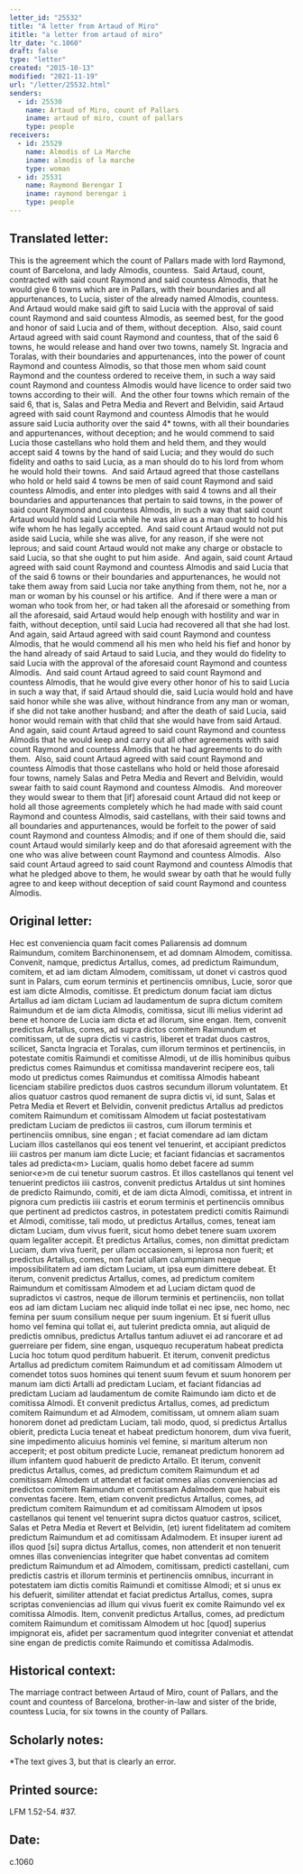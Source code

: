 ```yaml
---
letter_id: "25532"
title: "A letter from Artaud of Miro"
ititle: "a letter from artaud of miro"
ltr_date: "c.1060"
draft: false
type: "letter"
created: "2015-10-13"
modified: "2021-11-19"
url: "/letter/25532.html"
senders:
  - id: 25530
    name: Artaud of Miro, count of Pallars
    iname: artaud of miro, count of pallars
    type: people
receivers:
  - id: 25529
    name: Almodis of La Marche
    iname: almodis of la marche
    type: woman
  - id: 25531
    name: Raymond Berengar I
    iname: raymond berengar i
    type: people
---
```

<h2> Translated letter:</h2><p>This is the agreement which the count of Pallars made with lord Raymond, count of Barcelona, and lady Almodis, countess.&nbsp; Said Artaud, count, contracted with said count Raymond and said countess Almodis, that he would give 6 towns which are in Pallars, with their boundaries and all appurtenances, to Lucia, sister of the already named Almodis, countess.&nbsp; And Artaud would make said gift to said Lucia with the approval of said count Raymond and said countess Almodis, as seemed best, for the good and honor of said Lucia and of them, without deception.&nbsp; Also, said count Artaud agreed with said count Raymond and countess, that of the said 6 towns, he would release and hand over two towns, namely St. Ingracia and Toralas, with their boundaries and appurtenances, into the power of count Raymond and countess Almodis, so that those men whom said count Raymond and the countess ordered to receive them, in such a way said count Raymond and countess Almodis would have licence to order said two towns according to their will.&nbsp; And the other four towns which remain of the said 6, that is, Salas and Petra Media and Revert and Belvidin, said Artaud agreed with said count Raymond and countess Almodis that he would assure said Lucia authority over the said 4* towns, with all their boundaries and appurtenances, without deception; and he would commend to said Lucia those castellans who hold them and held them, and they would accept said 4 towns by the hand of said Lucia; and they would do such fidelity and oaths to said Lucia, as a man should do to his lord from whom he would hold their towns.&nbsp; And said Artaud agreed that those castellans who hold or held said 4 towns be men of said count Raymond and said countess Almodis, and enter into pledges with said 4 towns and all their boundaries and appurtenances that pertain to said towns, in the power of said count Raymond and countess Almodis, in such a way that said count Artaud would hold said Lucia while he was alive as a man ought to hold his wife whom he has legally accepted.&nbsp; And said count Artaud would not put aside said Lucia, while she was alive, for any reason, if she were not leprous; and said count Artaud would not make any charge or obstacle to said Lucia, so that she ought to put him aside.&nbsp; And again, said count Artaud agreed with said count Raymond and countess Almodis and said Lucia that of the said 6 towns or their boundaries and appurtenances, he would not take them away from said Lucia nor take anything from them, not he, nor a man or woman by his counsel or his artifice.&nbsp; And if there were a man or woman who took from her, or had taken all the aforesaid or something from all the aforesaid, said Artaud would help enough with hostility and war in faith, without deception, until said Lucia had recovered all that she had lost.&nbsp; And again, said Artaud agreed with said count Raymond and countess Almodis, that he would commend all his men who held his fief and honor by the hand already of said Artaud to said Lucia, and they would do fidelity to said Lucia with the approval of the aforesaid count Raymond and countess Almodis.&nbsp; And said count Artaud agreed to said count Raymond and countess Almodis, that he would give every other honor of his to said Lucia in such a way that, if said Artaud should die, said Lucia would hold and have said honor while she was alive, without hindrance from any man or woman, if she did not take another husband; and after the death of said Lucia, said honor would remain with that child that she would have from said Artaud.&nbsp; And again, said count Artaud agreed to said count Raymond and countess Almodis that he would keep and carry out all other agreements with said count Raymond and countess Almodis that he had agreements to do with them.&nbsp; Also, said count Artaud agreed with said count Raymond and countess Almodis that those castellans who hold or held those aforesaid four towns, namely Salas and Petra Media and Revert and Belvidin, would swear faith to said count Raymond and countess Almodis.&nbsp; And moreover they would swear to them that [if] aforesaid count Artaud did not keep or hold all those agreements completely which he had made with said count Raymond and countess Almodis, said castellans, with their said towns and all boundaries and appurtenances, would be forfeit to the power of said count Raymond and countess Almodis; and if one of them should die, said count Artaud would similarly keep and do that aforesaid agreement with the one who was alive between count Raymond and countess Almodis.&nbsp; Also said count Artaud agreed to said count Raymond and countess Almodis that what he pledged above to them, he would swear by oath that he would fully agree to and keep without deception of said count Raymond and countess Almodis.</p><h2 class="mt-4"> Original letter:</h2><p>Hec est conveniencia quam facit comes Paliarensis ad domnum Raimundum, comitem Barchinonensem, et ad domnam Almodem, comitissa. Convenit, namque, predictus Artallus, comes, ad predictum Raimundum, comitem, et ad iam dictam Almodem, comitissam, ut donet vi castros quod sunt in Palars, cum eorum terminis et pertinenciis omnibus, Lucie, soror que est iam dicte Almodis, comitisse. Et predictum donum faciat iam dictus Artallus ad iam dictam Luciam ad laudamentum de supra dictum comitem Raimundum et de iam dicta Almodis, comitissa, sicut illi melius viderint ad bene et honore de Lucia iam dicta et ad illorum, sine engan. Item, convenit predictus Artallus, comes, ad supra dictos comitem Raimundum et comitissam, ut de supra dictis vi castris, liberet et tradat duos castros, scilicet, Sancta Ingracia et Toralas, cum illorum terminos et pertinenciis, in potestate comitis Raimundi et comitisse Almodi, ut de illis hominibus quibus predictus comes Raimundus et comitissa mandaverint recipere eos, tali modo ut predictus comes Raimundus et comitissa Almodis habeant licenciam stabilire predictos duos castros secundum illorum voluntatem. Et alios quatuor castros quod remanent de supra dictis vi, id sunt, Salas et Petra Media et Revert et Belvidin, convenit predictus Artallus ad predictos comitem Raimundum et comitissam Almodem ut faciat postestativam predictam Luciam de predictos iii castros, cum illorum terminis et pertinenciis omnibus, sine engan ; et faciat comendare ad iam dictam Luciam illos castellanos qui eos tenent vel tenuerint, et accipiant predictos iiii castros per manum iam dicte Lucie; et faciant fidancias et sacramentos tales ad predicta&lt;m&gt; Luciam, qualis homo debet facere ad summ senior&lt;e&gt;m de cui tenetur suorum castros. Et illos castellanos qui tenent vel tenuerint predictos iiii castros, convenit predictus Artaldus ut sint homines de predicto Raimundo, comiti, et de iam dicta Almodi, comitissa, et intrent in pignora cum predictis iiii castris et eorum terminis et pertinenciis omnibus que pertinent ad predictos castros, in potestatem predicti comitis Raimundi et Almodi, comitisse, tali modo, ut predictus Artallus, comes, teneat iam dictam Luciam, dum vivus fuerit, sicut homo debet tenere suam uxorem quam legaliter accepit. Et predictus Artallus, comes, non dimittat predictam Luciam, dum viva fuerit, per ullam occasionem, si leprosa non fuerit; et predictus Artallus, comes, non faciat ullam calumpniam neque impossibilitatem ad iam dictam Luciam, ut ipsa eum dimittere debeat. Et iterum, convenit predictus Artallus, comes, ad predictum comitem Raimundum et comitissam Almodem et ad Luciam dictam quod de supradictos vi castros, neque de illorum terminis et pertinenciis, non tollat eos ad iam dictam Luciam nec aliquid inde tollat ei nec ipse, nec homo, nec femina per suum consilium neque per suum ingenium. Et si fuerit ullus homo vel femina qui tollat ei, aut tulerint predicta omnia, aut ali­quid de predictis omnibus, predictus Artallus tantum adiuvet ei ad rancorare et ad guerreiare per fidem, sine engan, usquequo recuperatum habeat predicta Lucia hoc totum quod perditum habuerit. Et iterum, convenit predictus Artallus ad predictum comitem Raimundum et ad comitissam Almodem ut comendet totos suos homines qui tenent suum fevum et suum honorem per manum iam dicti Artalli ad predictam Luciam, et faciant fidancias ad predictam Luciam ad laudamentum de comite Raimundo iam dicto et de comitissa Almodi. Et convenit predictus Artallus, comes, ad predictum comitem Raimundum et ad Almodem, comitissam, ut omnem aliam suam honorem donet ad predictam Luciam, tali modo, quod, si predictus Artallus obierit, predicta Lucia teneat et habeat predictum honorem, dum viva fuerit, sine impedimento alicuius hominis vel femine, si maritum alterum non acceperit; et post obitum predicte Lucie, remaneat predictum honorem ad illum infantem quod habuerit de predicto Artallo. Et iterum, convenit predictus Artallus, comes, ad predictum comitem Raimundum et ad comitissam Almodem ut attendat et faciat omnes alias conveniencias ad predictos comitem Raimundum et comitis­sam Adalmodem que habuit eis conventas facere. Item, etiam convenit predictus Artallus, comes, ad predictum comitem Raimundum et ad comitissam Almodem ut ipsos castellanos qui tenent vel tenuerint supra dictos quatuor castros, scilicet, Salas et Petra Media et Revert et Belvidin, (et) iurent fidelitatem ad comitem predictum Raimundum et ad comitissam Adalmodem. Et insuper iurent ad illos quod [si] supra dictus Artallus, comes, non attenderit et non tenuerit omnes illas conveniencias integriter que habet conventas ad comitem predictum Raimundum et ad Almodem, comitissam, predicti castellani, cum predictis castris et illorum terminis et pertinenciis omnibus, incurrant in potestatem iam dictis comitis Raimundi et comitisse Almodi; et si unus ex his defuerit, similiter attendat et faciat predictus Artallus, comes, supra scriptas conveniencias ad illum qui vivus fuerit ex comite Raimundo vel ex comitissa Almodis. Item, convenit predictus Artallus, comes, ad predictum comitem Raimundum et comitissam Almodem ut hoc [quod] superius impignorat eis, afidet per sacramentum quod integriter conveniat et attendat sine engan de predictis comite Raimundo et comitissa Adalmodis.</p><h2 class="mt-4"> Historical context:</h2><p>The marriage contract between Artaud of Miro, count of Pallars, and the count and countess of Barcelona, brother-in-law and sister of the bride, countess Lucia, for six towns in the county of Pallars.</p><h2 class="mt-4"> Scholarly notes:</h2><p>*The text gives 3, but that is clearly an error.</p><h2 class="mt-4"> Printed source:</h2><p>LFM 1.52-54. #37.</p><h2 class="mt-4"> Date:</h2>c.1060